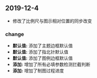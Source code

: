 ## 2019-12-4
* 修改了比例尺与图示相对位置的同步改变

### change

* **默认值:** 添加了主题边框默认值
* **默认值:** 添加了指北针默认值
* **默认值:** 添加了图例边框默认值
* **添加:** 增加了所有必填参数检测拦截判断
* **添加:** 增加了制图过程进度